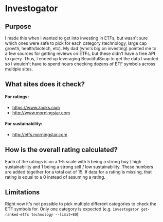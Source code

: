 Investogator
============

## Purpose
I made this when I wanted to get into investing in ETFs, but wasn't sure which ones were safe to pick
for each category (technology, large cap growth, health/biotech, etc). My dad (who's big on investing)
pointed me to a few sources for getting reviews on ETFs, but these didn't have a free API to query.
Thus, I ended up leveraging BeautifulSoup to get the data I wanted so I wouldn't have to spend hours
checking dozens of ETF symbols across multiple sites.

## What sites does it check?
#### For ratings:
- https://www.zacks.com 
- http://www.morningstar.com
#### For sustainability:
 - http://etfs.morningstar.com

## How is the overall rating calculated?
Each of the ratings is on a 1-5 scale with 5 being a strong buy / high sustainability and 1 being a strong 
sell / low sustainability. These numbers are added together for a total out of 15. If data for a rating is
missing, that rating is equal to a 0 instead of assuming a rating.

## Limitations
Right now it's not possible to pick multiple different categories to check the ETF symbols for. Only one
category is expected (e.g. `investogator get-ranked-etfs technology --limit=80`)
